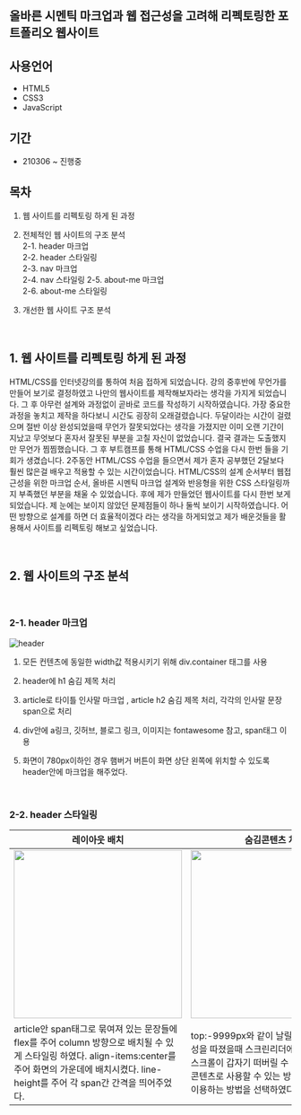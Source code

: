 ## 올바른 시멘틱 마크업과 웹 접근성을 고려해 리펙토링한 포트폴리오 웹사이트

## 사용언어    

- HTML5
- CSS3
- JavaScript

## 기간    
- 210306 ~ 진행중

## 목차

1. 웹 사이트를 리펙토링 하게 된 과정   

2. 전체적인 웹 사이트의 구조 분석    
  2-1. header 마크업    
  2-2. header 스타일링      
  2-3. nav 마크업            
  2-4. nav 스타일링
  2-5. about-me 마크업    
  2-6. about-me 스타일링      

3. 개선한 웹 사이트 구조 분석    

<br>

## 1. 웹 사이트를 리펙토링 하게 된 과정
HTML/CSS를 인터넷강의를 통하여 처음 접하게 되었습니다. 강의 중후반에 무언가를 만들어 보기로 결정하였고 나만의 웹사이트를 제작해보자라는 생각을 가지게 되었습니다. 그 후 아무런 설계와 과정없이 곧바로 코드를 작성하기 시작하였습니다. 가장 중요한 과정을 놓치고 제작을 하다보니 시간도 굉장히 오래걸렸습니다. 두달이라는 시간이 걸렸으며 절반 이상 완성되었을때 무언가 잘못되었다는 생각을 가졌지만 이미 오랜 기간이 지났고 무엇보다 혼자서 잘못된 부분을 고칠 자신이 없었습니다. 결국 결과는 도출했지만 무언가 찜찜했습니다. 그 후 부트캠프를 통해 HTML/CSS 수업을 다시 한번 들을 기회가 생겼습니다. 2주동안 HTML/CSS 수업을 들으면서 제가 혼자 공부했던 2달보다 훨씬 많은걸 배우고 적용할 수 있는 시간이었습니다. HTML/CSS의 설계 순서부터 웹접근성을 위한 마크업 순서, 올바른 시멘틱 마크업 설계와 반응형을 위한 CSS 스타일링까지 부족했던 부분을 채울 수 있었습니다. 후에 제가 만들었던 웹사이트를 다시 한번 보게 되었습니다. 제 눈에는 보이지 않았던 문제점들이 하나 둘씩 보이기 시작하였습니다. 어떤 방향으로 설계를 하면 더 효율적이겠다 라는 생각을 하게되었고 제가 배운것들을 활용해서 사이트를 리펙토링 해보고 싶었습니다.

<br>

## 2. 웹 사이트의 구조 분석

<br>

### 2-1. header 마크업

![header](https://user-images.githubusercontent.com/64240637/111625942-c3d11780-8830-11eb-86b9-b6cea0ebcc0f.png)


1. 모든 컨텐츠에 동일한  width값 적용시키기 위해 div.container 태그를 사용
   
2.  header에 h1 숨김 제목 처리 
   
3.  article로 타이틀 인사말 마크업 , article h2 숨김 제목 처리, 각각의 인사말 문장 span으로 처리

4. div안에 a링크, 깃허브, 블로그 링크, 이미지는 fontawesome 참고, span태그 이용    

5. 화면이 780px이하인 경우 햄버거 버튼이 화면 상단 왼쪽에 위치할 수 있도록 header안에 마크업을 해주었다.  

<br>

### 2-2. header 스타일링

|레이아웃 배치|숨김콘텐츠 처리|background 이미지 처리|반응형 처리|
|------------|----------|---------|----------|
|<img src="https://user-images.githubusercontent.com/64240637/111627579-8a99a700-8832-11eb-8cae-ecec34062c94.png" width=300px>|<img src="https://user-images.githubusercontent.com/64240637/111626840-c97b2d00-8831-11eb-90fe-425a4c253406.png" width=300px>|<img src="https://user-images.githubusercontent.com/64240637/111627227-31317800-8832-11eb-9358-646f89e528f2.png" width=300px>|<img src="https://user-images.githubusercontent.com/64240637/111626827-c718d300-8831-11eb-8e46-79db8a33f89c.png" width=200px>|
|article안 span태그로 묶여져 있는 문장들에 flex를 주어 column 방향으로 배치될 수 있게 스타일링 하였다. align-items:center를 주어 화면의 가운데에 배치시켰다. line-height를 주어 각 span간 간격을 띄어주었다.|top:-9999px와 같이 날릴 수 있지만 웹접근성을 따졌을때 스크린리더에서 접근할때 화면 스크롤이 갑자기 떠버릴 수 있기 때문에 숨김콘텐츠로 사용할 수 있는 방법 중 clip 요소를 이용하는 방법을 선택하였다.  |header의 이미지를 가상요소선택자를 이용하여 배경이미지로 주었다. z-index:-1을 주어 화면 가장 뒤에 깔릴 수 있게 하였다.|780px과 420px를 기준으로 화면의 텍스트 크기를 조절하였고 햄버거 버튼이 보일 수 있도록 display:block를 주었다|
